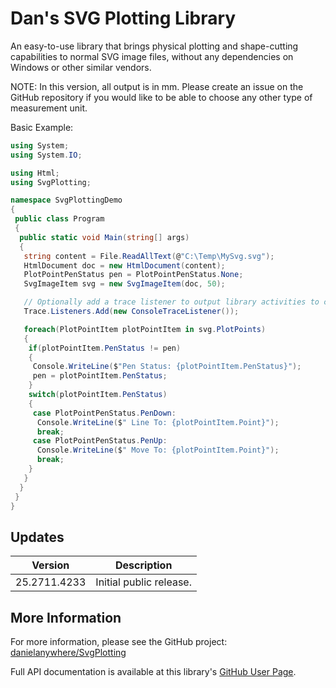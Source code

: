 # Dan's SVG Plotting Library

An easy-to-use library that brings physical plotting and shape-cutting capabilities to normal SVG image files, without any dependencies on Windows or other similar vendors.

NOTE: In this version, all output is in mm. Please create an issue on the GitHub repository if you would like to be able to choose any other type of measurement unit.

Basic Example:

```cs
using System;
using System.IO;

using Html;
using SvgPlotting;

namespace SvgPlottingDemo
{
 public class Program
 {
  public static void Main(string[] args)
  {
   string content = File.ReadAllText(@"C:\Temp\MySvg.svg");
   HtmlDocument doc = new HtmlDocument(content);
   PlotPointPenStatus pen = PlotPointPenStatus.None;
   SvgImageItem svg = new SvgImageItem(doc, 50);

   // Optionally add a trace listener to output library activities to console.
   Trace.Listeners.Add(new ConsoleTraceListener());

   foreach(PlotPointItem plotPointItem in svg.PlotPoints)
   {
    if(plotPointItem.PenStatus != pen)
    {
     Console.WriteLine($"Pen Status: {plotPointItem.PenStatus}");
     pen = plotPointItem.PenStatus;
    }
    switch(plotPointItem.PenStatus)
    {
     case PlotPointPenStatus.PenDown:
      Console.WriteLine($" Line To: {plotPointItem.Point}");
      break;
     case PlotPointPenStatus.PenUp:
      Console.WriteLine($" Move To: {plotPointItem.Point}");
      break;
    }
   }
  }
 }
}
```

## Updates

| Version | Description |
|---------|-------------|
| 25.2711.4233 | Initial public release. |

## More Information

For more information, please see the GitHub project:
[danielanywhere/SvgPlotting](https://github.com/danielanywhere/SvgPlotting)

Full API documentation is available at this library's [GitHub User Page](https://danielanywhere.github.io/SvgPlotting).

